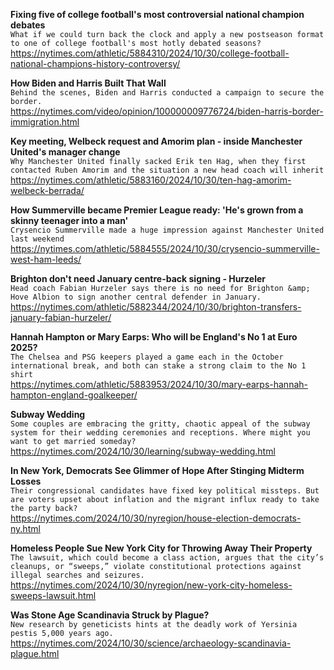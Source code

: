**Fixing five of college football's most controversial national champion debates**\
`What if we could turn back the clock and apply a new postseason format to one of college football's most hotly debated seasons?`\
https://nytimes.com/athletic/5884310/2024/10/30/college-football-national-champions-history-controversy/

**How Biden and Harris Built That Wall**\
`Behind the scenes, Biden and Harris conducted a campaign to secure the border.`\
https://nytimes.com/video/opinion/100000009776724/biden-harris-border-immigration.html

**Key meeting, Welbeck request and Amorim plan - inside Manchester United's manager change**\
`Why Manchester United finally sacked Erik ten Hag, when they first contacted Ruben Amorim and the situation a new head coach will inherit`\
https://nytimes.com/athletic/5883160/2024/10/30/ten-hag-amorim-welbeck-berrada/

**How Summerville became Premier League ready: 'He's grown from a skinny teenager into a man'**\
`Crysencio Summerville made a huge impression against Manchester United last weekend`\
https://nytimes.com/athletic/5884555/2024/10/30/crysencio-summerville-west-ham-leeds/

**Brighton don't need January centre-back signing - Hurzeler**\
`Head coach Fabian Hurzeler says there is no need for Brighton &amp; Hove Albion to sign another central defender in January.`\
https://nytimes.com/athletic/5882344/2024/10/30/brighton-transfers-january-fabian-hurzeler/

**Hannah Hampton or Mary Earps: Who will be England's No 1 at Euro 2025?**\
`The Chelsea and PSG keepers played a game each in the October international break, and both can stake a strong claim to the No 1 shirt`\
https://nytimes.com/athletic/5883953/2024/10/30/mary-earps-hannah-hampton-england-goalkeeper/

**Subway Wedding**\
`Some couples are embracing the gritty, chaotic appeal of the subway system for their wedding ceremonies and receptions. Where might you want to get married someday?`\
https://nytimes.com/2024/10/30/learning/subway-wedding.html

**In New York, Democrats See Glimmer of Hope After Stinging Midterm Losses**\
`Their congressional candidates have fixed key political missteps. But are voters upset about inflation and the migrant influx ready to take the party back?`\
https://nytimes.com/2024/10/30/nyregion/house-election-democrats-ny.html

**Homeless People Sue New York City for Throwing Away Their Property**\
`The lawsuit, which could become a class action, argues that the city’s cleanups, or “sweeps,” violate constitutional protections against illegal searches and seizures.`\
https://nytimes.com/2024/10/30/nyregion/new-york-city-homeless-sweeps-lawsuit.html

**Was Stone Age Scandinavia Struck by Plague?**\
`New research by geneticists hints at the deadly work of Yersinia pestis 5,000 years ago.`\
https://nytimes.com/2024/10/30/science/archaeology-scandinavia-plague.html

